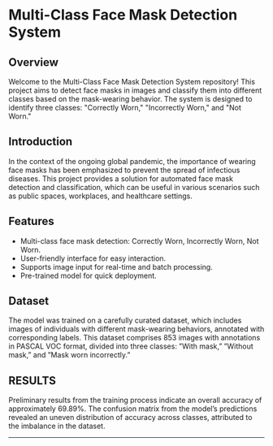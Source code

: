 # Multi-Class Face Mask Detection System

## Overview

Welcome to the Multi-Class Face Mask Detection System repository! This project aims to detect face masks in images and classify them into different classes based on the mask-wearing behavior. The system is designed to identify three classes: "Correctly Worn," "Incorrectly Worn," and "Not Worn."

## Introduction

In the context of the ongoing global pandemic, the importance of wearing face masks has been emphasized to prevent the spread of infectious diseases. This project provides a solution for automated face mask detection and classification, which can be useful in various scenarios such as public spaces, workplaces, and healthcare settings.

## Features

- Multi-class face mask detection: Correctly Worn, Incorrectly Worn, Not Worn.
- User-friendly interface for easy interaction.
- Supports image input for real-time and batch processing.
- Pre-trained model for quick deployment.

## Dataset

The model was trained on a carefully curated dataset, which includes images of individuals with different mask-wearing behaviors, annotated with corresponding labels. This dataset comprises 853 images with annotations in PASCAL VOC format, divided into three classes: ”With mask,” ”Without mask,” and ”Mask worn incorrectly.”

## RESULTS 
Preliminary results from the training process indicate an overall accuracy of approximately
69.89%. The confusion matrix from the model’s predictions revealed an uneven distribution of
accuracy across classes, attributed to the imbalance in the dataset.

---
